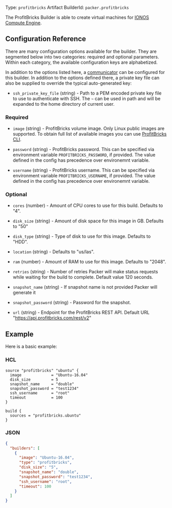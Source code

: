 Type: `profitbricks`
Artifact BuilderId: `packer.profitbricks`

The ProfitBricks Builder is able to create virtual machines for
[IONOS Compute Engine](https://cloud.ionos.com/compute).

## Configuration Reference

There are many configuration options available for the builder. They are
segmented below into two categories: required and optional parameters. Within
each category, the available configuration keys are alphabetized.

In addition to the options listed here, a
[communicator](/docs/templates/legacy_json_templates/communicator) can be configured for this
builder. In addition to the options defined there, a private key file
can also be supplied to override the typical auto-generated key:

- `ssh_private_key_file` (string) - Path to a PEM encoded private key file to use to authenticate with SSH.
  The `~` can be used in path and will be expanded to the home directory
  of current user.


### Required

- `image` (string) - ProfitBricks volume image. Only Linux public images are
  supported. To obtain full list of available images you can use
  [ProfitBricks CLI](https://github.com/profitbricks/profitbricks-cli#image).

- `password` (string) - ProfitBricks password. This can be specified via
  environment variable `PROFITBRICKS_PASSWORD`, if provided. The value
  defined in the config has precedence over environemnt variable.

- `username` (string) - ProfitBricks username. This can be specified via
  environment variable `PROFITBRICKS_USERNAME`, if provided. The value
  defined in the config has precedence over environemnt variable.

### Optional

- `cores` (number) - Amount of CPU cores to use for this build. Defaults to
  "4".

- `disk_size` (string) - Amount of disk space for this image in GB. Defaults
  to "50"

- `disk_type` (string) - Type of disk to use for this image. Defaults to
  "HDD".

- `location` (string) - Defaults to "us/las".

- `ram` (number) - Amount of RAM to use for this image. Defaults to "2048".

- `retries` (string) - Number of retries Packer will make status requests
  while waiting for the build to complete. Default value 120 seconds.

- `snapshot_name` (string) - If snapshot name is not provided Packer will
  generate it

- `snapshot_password` (string) - Password for the snapshot.
<!-- markdown-link-check-disable -->
- `url` (string) - Endpoint for the ProfitBricks REST API. Default URL
"<https://api.profitbricks.com/rest/v2>"
<!-- markdown-link-check-enable -->

## Example

Here is a basic example:

### HCL

```hcl
source "profitbricks" "ubuntu" {
  image             = "Ubuntu-16.04"
  disk_size         = 5
  snapshot_name     = "double"
  snapshot_password = "test1234"
  ssh_username      = "root"
  timeout           = 100
}

build {
  sources = "profitbricks.ubuntu"
}
```

### JSON

```json
{
  "builders": [
    {
      "image": "Ubuntu-16.04",
      "type": "profitbricks",
      "disk_size": "5",
      "snapshot_name": "double",
      "snapshot_password": "test1234",
      "ssh_username": "root",
      "timeout": 100
    }
  ]
}
```
